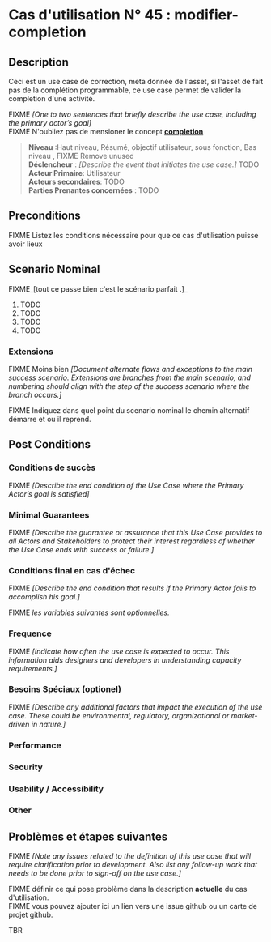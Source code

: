 
# Cas d'utilisation N° 45 :  modifier-completion
##	Description

 Ceci est un use case de correction, meta donnée de l'asset, si l'asset de fait pas de la complétion programmable, ce use case permet de valider la completion d'une activité.

FIXME _[One to two sentences that briefly describe the use case, including the primary actor’s goal]_   
FIXME N'oubliez pas de mensioner le concept **[completion](https://github.com/PremierLangage/plconception/blob/master/conception/concept/completion.md)**  

> **Niveau** :Haut niveau, Résumé, objectif utilisateur, sous fonction, Bas niveau , FIXME Remove unused   
> **Déclencheur** : _[Describe the event that initiates the use case.]_ TODO  
> **Acteur Primaire**: Utilisateur   
> **Acteurs secondaires**: TODO   
> **Parties Prenantes concernées** : TODO   
 
 
## Preconditions

FIXME Listez les conditions nécessaire pour que ce cas d'utilisation puisse avoir lieux


## Scenario Nominal

FIXME_[tout ce passe bien c'est le scénario parfait .]_

1.	TODO  
2.	TODO  
3.	TODO  
4.	TODO  

###	Extensions
FIXME Moins bien _[Document alternate flows and exceptions to the main success scenario. Extensions are branches from the main scenario, and numbering should align with the step of the success scenario where the branch occurs.]_

FIXME Indiquez dans quel point du scenario nominal le chemin alternatif démarre et ou il reprend.


## Post Conditions
### Conditions de succès 
FIXME _[Describe the end condition of the Use Case where the Primary Actor’s goal is satisfied]_

### Minimal Guarantees
FIXME _[Describe the guarantee or assurance that this Use Case provides to all Actors and Stakeholders to protect their interest regardless of whether the Use Case ends with success or failure.]_

### Conditions final en cas d'échec
FIXME _[Describe the end condition that results if the Primary Actor fails to accomplish his goal.]_


FIXME _les variables suivantes sont optionnelles._

### Frequence
FIXME _[Indicate how often the use case is expected to occur. This information aids designers and developers in understanding capacity requirements.]_   
### Besoins Spéciaux (optionel)  
FIXME _[Describe any additional factors that impact the execution of the use case. These could be environmental, regulatory, organizational or market-driven in nature.]_  
### Performance  
###	Security  
###	Usability / Accessibility  
###	Other  

##	Problèmes et étapes suivantes  
FIXME _[Note any issues related to the definition of this use case that will require clarification prior to development. Also list any follow-up work that needs to be done prior to sign-off on the use case.]_  

FIXME définir ce qui pose problème dans la description **actuelle** du cas d'utilisation.  
FIXME vous pouvez ajouter ici un lien vers une issue github ou un carte de projet github.

TBR